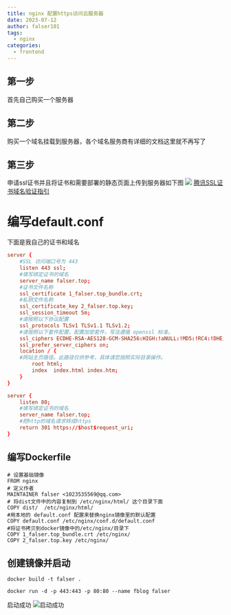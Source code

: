 ```yaml
---
title: nginx 配置https访问云服务器
date: 2023-07-12
author: falser101
tags:
  - nginx
categories:
  - frontend
---
```


## 第一步
首先自己购买一个服务器
## 第二步
购买一个域名挂载到服务器，各个域名服务商有详细的文档这里就不再写了
## 第三步
申请ssl证书并且将证书和需要部署的静态页面上传到服务器如下图
![](https://kuangstudy.oss-cn-beijing.aliyuncs.com/bbs/2021/03/28/kuangstudy6d0a31df-a8f5-467b-b518-24ac70e870f2.png)
[腾讯SSL证书域名验证指引](https://cloud.tencent.com/document/product/400/4142#ManualVerification)

# 编写default.conf
下面是我自己的证书和域名
```conf
server {
    #SSL 访问端口号为 443
    listen 443 ssl;
    #填写绑定证书的域名
    server_name falser.top;
    #证书文件名称
    ssl_certificate 1_falser.top_bundle.crt;
    #私钥文件名称
    ssl_certificate_key 2_falser.top.key;
    ssl_session_timeout 5m;
    #请按照以下协议配置
    ssl_protocols TLSv1 TLSv1.1 TLSv1.2;
    #请按照以下套件配置，配置加密套件，写法遵循 openssl 标准。
    ssl_ciphers ECDHE-RSA-AES128-GCM-SHA256:HIGH:!aNULL:!MD5:!RC4:!DHE;
    ssl_prefer_server_ciphers on;
    location / {
    #网站主页路径。此路径仅供参考，具体请您按照实际目录操作。
        root html;
        index  index.html index.htm;
    }
}

server {
	listen 80;
	#填写绑定证书的域名
	server_name falser.top;
	#把http的域名请求转成https
	return 301 https://$host$request_uri;
}

```
## 编写Dockerfile
```
# 设置基础镜像
FROM nginx
# 定义作者
MAINTAINER falser <1023535569@qq.com>
# 将dist文件中的内容复制到 /etc/nginx/html/ 这个目录下面
COPY dist/  /etc/nginx/html/
#用本地的 default.conf 配置来替换nginx镜像里的默认配置
COPY default.conf /etc/nginx/conf.d/default.conf
#将证书拷贝到docker镜像中的/etc/nginx/目录下
COPY 1_falser.top_bundle.crt /etc/nginx/
COPY 2_falser.top.key /etc/nginx/
```
## 创建镜像并启动
```shell
docker build -t falser .
```

```shell
docker run -d -p 443:443 -p 80:80 --name fblog falser
```
启动成功
![启动成功](https://kuangstudy.oss-cn-beijing.aliyuncs.com/bbs/2021/03/28/kuangstudy610b21ad-2256-4b1c-b387-a47eb35df8e5.png)